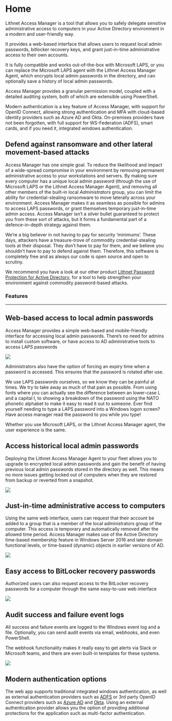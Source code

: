 # Home

Lithnet Access Manager is a tool that allows you to safely delegate sensitive administrative access to computers in your Active Directory environment in a modern and user-friendly way.

It provides a web-based interface that allows users to request local admin passwords, bitlocker recovery keys, and grant just-in-time administrative access to their own accounts.

It is fully compatible and works out-of-the-box with Microsoft LAPS, or you can replace the Microsoft LAPS agent with the Lithnet Access Manager Agent, which encrypts local admin passwords in the directory, and can optionally save a history of local admin passwords.

Access Manager provides a granular permission model, coupled with a detailed auditing system, both of which are extensible using PowerShell.

Modern authentication is a key feature of Access Manager, with support for OpenID Connect, allowing strong authentication and MFA with cloud-based identity providers such as Azure AD and Okta. On-premises providers have not been forgotten, with full support for WS-Federation (ADFS), smart cards, and if you need it, integrated windows authentication.

## Defend against ransomware and other lateral movement-based attacks

Access Manager has one simple goal. To reduce the likelihood and impact of a wide-spread compromise in your environment by removing permanent administrative access to your workstations and servers. By making sure every computer has a unique local admin password (through the use of Microsoft LAPS or the Lithnet Access Manager Agent), and removing all other members of the built-in local _Administrators_ group, you can limit the ability for credential-stealing ransomware to move laterally across your environment. Access Manager makes it as seamless as possible for admins to access LAPS passwords, or grant themselves temporary just-in-time admin access. Access Manager isn’t a silver bullet guaranteed to protect you from these sort of attacks, but it forms a fundamental part of a defence-in-depth strategy against them.

We’re a big believer in not having to pay for security ‘minimums’. These days, attackers have a treasure-trove of commodity credential-stealing tools at their disposal. They don’t have to pay for them, and we believe you shouldn’t have to pay to defend against them. Therefore, this software is completely free and as always our code is open source and open to scrutiny.

We recommend you have a look at our other product [Lithnet Password Protection for Active Directory](https://lithnet.io/products/password-protection), for a tool to help strengthen your environment against commodity password-based attacks.

### Features

***

## Web-based access to local admin passwords

Access Manager provides a simple web-based and mobile-friendly interface for accessing local admin passwords. There’s no need for admins to install custom software, or have access to AD administrative tools to access LAPS passwords

![](.gitbook/assets/web-request-laps.gif)

Administrators also have the option of forcing an expiry time when a password is accessed. This ensures that the password is rotated after use.

We use LAPS passwords ourselves, so we know they can be painful at times. We try to take away as much of that pain as possible. From using fonts where you can actually see the difference between an lower-case L and a capital I, to showing a breakdown of the password using the NATO phonetic alphabet to make it easy to read it out to someone. Ever find yourself needing to type a LAPS password into a Windows logon screen? Have access manager read the password to you while you type!

Whether you use Microsoft LAPS, or the Lithnet Access Manager agent, the user experience is the same.

## Access historical local admin passwords

Deploying the Lithnet Access Manager Agent to your fleet allows you to upgrade to encrypted local admin passwords and gain the benefit of having previous local admin passwords stored in the directory as well. This means no more issues getting locked out of computers when they are restored from backup or reverted from a snapshot.

![](.gitbook/assets/web-request-laps-history.gif)

## Just-in-time administrative access to computers

Using the same web interface, users can request that their account be added to a group that is a member of the local administrators group of the computer. This access is temporary and automatically removed after the allowed time period. Access Manager makes use of the Active Directory time-based membership feature in Windows Server 2016 and later domain functional levels, or time-based (dynamic) objects in earlier versions of AD.

![](.gitbook/assets/web-request-jit.gif)

## Easy access to BitLocker recovery passwords

Authorized users can also request access to the BitLocker recovery passwords for a computer through the same easy-to-use web interface

![](.gitbook/assets/web-request-bitlocker.gif)

## Audit success and failure event logs

All success and failure events are logged to the Windows event log and a file. Optionally, you can send audit events via email, webhooks, and even PowerShell.

The webhook functionality makes it really easy to get alerts via Slack or Microsoft teams, and there are even built-in templates for these systems.

![](.gitbook/assets/auditing-example-slack.png)

## Modern authentication options

The web app supports traditional integrated windows authentication, as well as external authentication providers such as [ADFS](https://docs.lithnet.io/projects/access-manager/en/stable/setting\_up\_authentication/Setting-up-authentication-with-ADFS.html) or 3rd party OpenID Connect providers such as [Azure AD](https://docs.lithnet.io/projects/access-manager/en/stable/setting\_up\_authentication/Setting-up-authentication-with-Azure-AD.html) and [Okta](https://docs.lithnet.io/projects/access-manager/en/stable/setting\_up\_authentication/Setting-up-authentication-with-Okta.html). Using an external authentication provider allows you the option of providing additional protections for the application such as multi-factor authentication.
